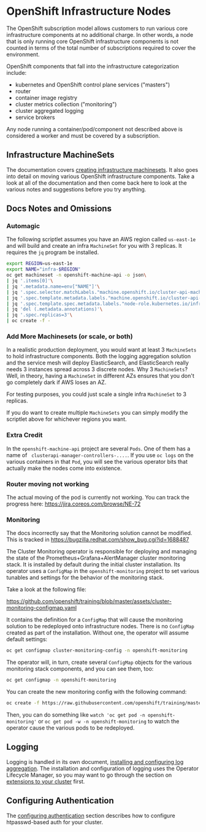 # OpenShift Infrastructure Nodes
The OpenShift subscription model allows customers to run various core
infrastructure components at no additional charge. In other words, a node
that is only running core OpenShift infrastructure components is not counted
in terms of the total number of subscriptions required to cover the
environment.

OpenShift components that fall into the infrastructure categorization
include:

* kubernetes and OpenShift control plane services ("masters")
* router
* container image registry
* cluster metrics collection ("monitoring")
* cluster aggregated logging
* service brokers

Any node running a container/pod/component not described above is considered
a worker and must be covered by a subscription.

## Infrastructure MachineSets
The documentation covers [creating infrastructure
machinesets](https://docs.openshift.com/container-platform/4.0/machine_management/creating-infrastructure-machinesets.html).
It also goes into detail on moving various OpenShift infrastructure
components. Take a look at all of the documentation and then come back here
to look at the various notes and suggestions before you try anything.

## Docs Notes and Omissions

### Automagic

The following scriptlet assumes you have an AWS region called `us-east-1e`
and will build and create an infra `MachineSet` for you with 3 replicas. It
requires the `jq` program be installed.

```bash
export REGION=us-east-1e
export NAME="infra-$REGION"
oc get machineset -n openshift-machine-api -o json\
| jq '.items[0]'\
| jq '.metadata.name=env["NAME"]'\
| jq '.spec.selector.matchLabels."machine.openshift.io/cluster-api-machineset"=env["NAME"]'\
| jq '.spec.template.metadata.labels."machine.openshift.io/cluster-api-machineset"=env["NAME"]'\
| jq '.spec.template.spec.metadata.labels."node-role.kubernetes.io/infra"=""'\
| jq 'del (.metadata.annotations)'\
| jq '.spec.replicas=3'\
| oc create -f -
```

### Add More Machinesets (or scale, or both)
In a realistic production deployment, you would want at least 3 `MachineSets`
to hold infrastructure components. Both the logging aggregation solution and
the service mesh will deploy ElasticSearch, and ElasticSearch really needs 3
instances spread across 3 discrete nodes. Why 3 `MachineSets`? Well, in
theory, having a `MachineSet` in different AZs ensures that you don't go
completely dark if AWS loses an AZ.

For testing purposes, you could just scale a single infra `MachineSet` to 3
replicas.

If you do want to create multiple `MachineSets` you can simply modify the
scriptlet above for whichever regions you want.

### Extra Credit
In the `openshift-machine-api` project are several `Pods`. One of them has a
name of ` clusterapi-manager-controllers-....`. If you use `oc logs` on the
various containers in that `Pod`, you will see the various operator bits that
actually make the nodes come into existence.

### Router moving not working
The actual moving of the pod is currently not working. You can track the
progress here: https://jira.coreos.com/browse/NE-72

### Monitoring
The docs incorrectly say that the Monitoring solution cannot be modified.
This is tracked in https://bugzilla.redhat.com/show_bug.cgi?id=1688487

The Cluster Monitoring operator is responsible for deploying and managing the
state of the Prometheus+Grafana+AlertManager cluster monitoring stack. It is
installed by default during the initial cluster installation. Its operator
uses a `ConfigMap` in the `openshift-monitoring` project to set various
tunables and settings for the behavior of the monitoring stack.

Take a look at the following file:

https://github.com/openshift/training/blob/master/assets/cluster-monitoring-configmap.yaml

It contains the definition for a `ConfigMap` that will cause the monitoring
solution to be redeployed onto infrastructure nodes. There is no `ConfigMap`
created as part of the installation. Without one, the operator will assume
default settings:

```sh
oc get configmap cluster-monitoring-config -n openshift-monitoring
```

The operator will, in turn, create several `ConfigMap` objects for the
various monitoring stack components, and you can see them, too:

```sh
oc get configmap -n openshift-monitoring
```

You can create the new monitoring config with the following command:

```sh
oc create -f https://raw.githubusercontent.com/openshift/training/master/assets/cluster-monitoring-configmap.yaml
```

Then, you can do something like `watch 'oc get pod -n openshift-monitoring'`
or `oc get pod -w -n openshift-monitoring` to watch the operator cause the
various pods to be redeployed.

## Logging
Logging is handled in its own document, [installing and configuring log
aggregation](08-logging.md). The installation and configuration of logging
uses the Operator Lifecycle Manager, so you may want to go through the
section on [extensions to your cluster](07-extensions.md) first.

## Configuring Authentication
The [configuring authentication](06-authentication.md) section describes how
to configure htpasswd-based auth for your cluster.

